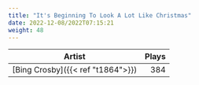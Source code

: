 ```yaml
---
title: "It's Beginning To Look A Lot Like Christmas"
date: 2022-12-08/2022T07:15:21
weight: 48
---
```




 Artist | Plays 
----- | -----:
[Bing Crosby]({{< ref "t1864">}}) | 384
